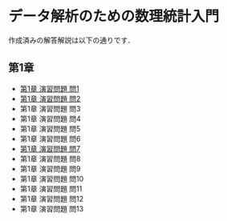 # データ解析のための数理統計入門

作成済みの解答解説は以下の通りです．

## 第1章

- [第1章 演習問題 問1](./01-01.md)
- [第1章 演習問題 問2](./01-02.md)
- 第1章 演習問題 問3
- 第1章 演習問題 問4
- 第1章 演習問題 問5
- 第1章 演習問題 問6
- [第1章 演習問題 問7](./01-07.md)
- 第1章 演習問題 問8
- 第1章 演習問題 問9
- 第1章 演習問題 問10
- 第1章 演習問題 問11
- 第1章 演習問題 問12
- 第1章 演習問題 問13

